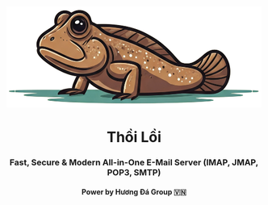 <center>
<p>
<img src="logo.png" alt="logo" height="200"/>
</p>
<h1>Thồi Lồi</h1>
<h3>Fast, Secure & Modern All-in-One E-Mail Server (IMAP, JMAP, POP3, SMTP)</h3>
<h4>Power by Hương Đá Group 🇻🇳</h4>
</center>
